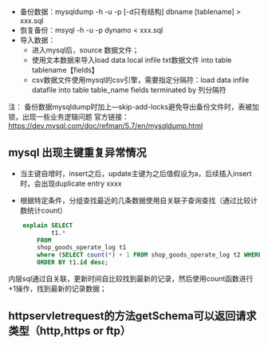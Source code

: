 - 备份数据：mysqldump -h -u -p [-d只有结构] dbname [tablename] > xxx.sql
- 恢复备份：msyql -h -u -p dynamo < xxx.sql
- 导入数据：
    - 进入mysql后，source 数据文件； 
    - 使用文本数据来导入load data local infile txt数据文件 into table tablename【fields】
    - csv数据文件使用mysql的csv引擎，需要指定分隔符：load data infile datafile into table table_name fields terminated by 列分隔符 
    
注：
    备份数据mysqldump时加上—skip-add-locks避免导出备份文件时，表被加锁，出现一些业务逻辑问题
    官方链接：https://dev.mysql.com/doc/refman/5.7/en/mysqldump.html

## mysql 出现主键重复异常情况

- 当主键自增时，insert之后，update主键为之后值假设为a，后续插入insert时，会出现duplicate entry xxxx

- 根据特定条件，分组查找最近的几条数据使用自关联子查询查找（通过比较计数统计count）
```sql
    explain SELECT
            t1.*    
        FROM
        shop_goods_operate_log t1
        where (SELECT count(*) + 1 FROM shop_goods_operate_log t2 WHERE t2.goods_id = t1.goods_id and t1.goods_id in (1034) AND t2.update_time > t1.update_time ) <=1
        ORDER BY t1.id desc;
```     
内层sql通过自关联，更新时间自比较找到最新的记录，然后使用count函数进行+1操作，找到最新的记录数据；


## httpservletrequest的方法getSchema可以返回请求类型（http,https or ftp）